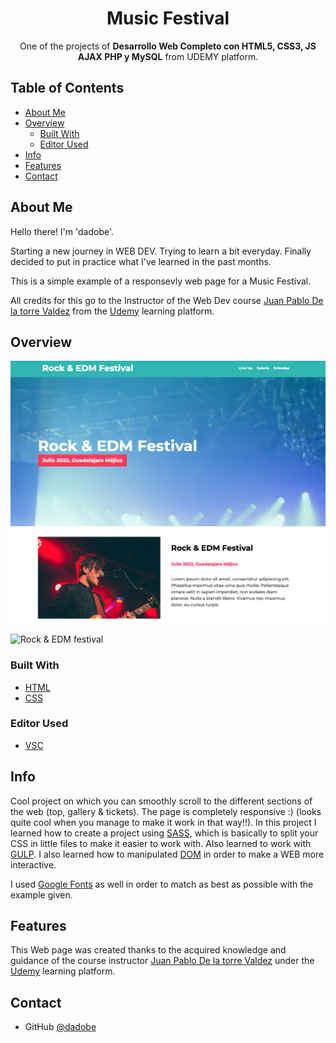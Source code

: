<!-- Please update value in the {}  -->

<h1 align="center">Music Festival</h1>

<div align="center">
   One of the projects of <strong>Desarrollo Web Completo con HTML5, CSS3, JS AJAX PHP y MySQL</strong> from <a https://www.udemy.com/course/desarrollo-web-completo-con-html5-css3-js-php-y-mysql/>UDEMY</a> platform. 
</div>

<!-- TABLE OF CONTENTS -->

## Table of Contents

- [About Me](#about-me)
- [Overview](#overview)
  - [Built With](#built-with)
  - [Editor Used](#editor-used)
- [Info](#info)
- [Features](#features)
- [Contact](#contact)

<!-- ABOUT ME -->

## About Me

Hello there! I'm 'dadobe'.

Starting a new journey in WEB DEV. Trying to learn a bit everyday. Finally decided to put in practice what I've learned in the past months.

This is a simple example of a responsevly web page for a Music Festival.

All credits for this go to the Instructor of the Web Dev course [Juan Pablo De la torre Valdez](https://www.udemy.com/user/juanpablodelatorrevaldez/) from the [Udemy](https://www.udemy.com/) learning platform.

<!-- OVERVIEW -->

## Overview

![screenshot](https://github.com/dadobe/festival-musica-udemy/blob/main/Music-Festival-WebDev-Course-Udemy.png)

![Rock & EDM festival](#https://rock-and-edm-festival-udemy.netlify.app/)

### Built With

<!-- This section should list any major frameworks that you built your project using. Here are a few examples.-->

- [HTML](https://developer.mozilla.org/es/docs/Web/HTML)
- [CSS](https://developer.mozilla.org/es/docs/Web/CSS)

### Editor Used

- [VSC](https://code.visualstudio.com/)

## Info

Cool project on which you can smoothly scroll to the different sections of the web (top, gallery & tickets).
The page is completely responsive :) (looks quite cool when you manage to make it work in that way!!).
In this project I learned how to create a project using [SASS](https://es.wikipedia.org/wiki/Sass), which is basically to split your CSS in little files to make it easier to work with.
Also learned to work with [GULP](https://en.wikipedia.org/wiki/Gulp.js).
I also learned how to manipulated [DOM](https://en.wikipedia.org/wiki/Document_Object_Model) in order to make a WEB more interactive.

I used [Google Fonts](https://fonts.google.com/specimen/Poppins?vfquery=serif&query=pop&preview.text=The%20creative%20crew&preview.text_type=custom) as well in order to match as best as possible with the example given.


## Features

<!-- List the features of your application or follow the template. Don't share the figma file here :) -->

This Web page was created thanks to the acquired knowledge and guidance of the course instructor [Juan Pablo De la torre Valdez](https://www.udemy.com/user/juanpablodelatorrevaldez/) under the [Udemy](https://www.udemy.com/) learning platform.


## Contact

- GitHub [@dadobe](https://github.com/dadobe)
